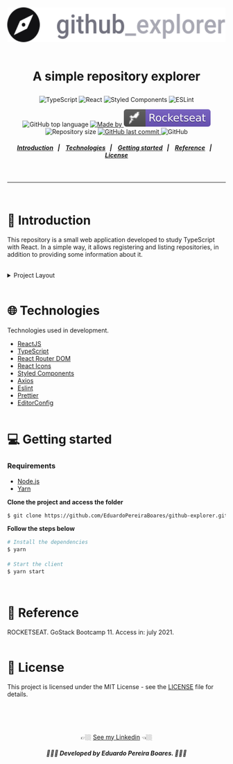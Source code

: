 <h1 align="center">
  <img height="80" align="center" alt="logo" src="src\assets\logo.svg"><br><br>

A simple repository explorer

</h1>

<p align="center">
  <img alt="TypeScript" src="https://img.shields.io/badge/typescript%20-%23007ACC.svg?&style=for-the-badge&logo=typescript&logoColor=white"/>

  <img alt="React" src="https://img.shields.io/badge/react-%2320232a.svg?style=for-the-badge&logo=react&logoColor=%2361DAFB"/>

  <img alt="Styled Components" src="https://img.shields.io/badge/styled--components-DB7093?style=for-the-badge&logo=styled-components&logoColor=white"/>

  <img alt="ESLint" src="https://img.shields.io/badge/ESLint-4B3263?style=for-the-badge&logo=eslint&logoColor=white" />
</p>

<p align="center">
  <img alt="GitHub top language" src="https://img.shields.io/github/languages/top/EduardoPereiraBoares/github-explorer?color=7e3ace">

  <a href="https://www.linkedin.com/in/EduardoPereiraBoares/" target="_blank" rel="noopener noreferrer">
    <img alt="Made by" src="https://img.shields.io/badge/made%20by-Eduardo%20Pereira%20Boares-%23?color=7e3ace">
  </a>

  <img alt="badge rocketseat" src=".github\rocket.svg">

  <img alt="Repository size" src="https://img.shields.io/github/repo-size/EduardoPereiraBoares/github-explorer?color=7e3ace">

  <a href="https://github.com/Group2IntegrationProject/back-end/commits/master">
    <img alt="GitHub last commit" src="https://img.shields.io/github/last-commit/EduardoPereiraBoares/github-explorer?color=7e3ace">
  </a>

   <img alt="GitHub" src="https://img.shields.io/github/license/EduardoPereiraBoares/github-explorer?color=7e3ace">
</p>

<h5 align="center">
  <a href="#-introduction">Introduction</a>&nbsp;&nbsp;&nbsp;|&nbsp;&nbsp;&nbsp;
  <a href="#-technologies">Technologies</a>&nbsp;&nbsp;&nbsp;|&nbsp;&nbsp;&nbsp;
  <a href="#-getting-started">Getting started</a>&nbsp;&nbsp;&nbsp;|&nbsp;&nbsp;&nbsp;
  <a href="#-reference">Reference</a>&nbsp;&nbsp;&nbsp;|&nbsp;&nbsp;&nbsp;
  <a href="#-license">License</a>
</h5><br>

---

<br>

# 📖 Introduction<br>

This repository is a small web application developed to study TypeScript with React. In a simple way, it allows registering and listing repositories, in addition to providing some information about it.<br><br>

<details><summary>Project Layout</summary>
  <p align="center">
    <img height="430" alt="dashboard-light" src=".github\dashboard-light.fw.png">
    <img height="430" alt="repository-light" src=".github\repository-light.fw.png">
  </p><br>
  <p align="center">
    <img height="430" alt="dashboard-dark" src=".github\dashboard-dark.fw.png">
    <img height="430" alt="repository-dark" src=".github\repository-dark.fw.png">
  </p><br>
</details><br>

# 🌐 Technologies<br>

Technologies used in development.

-   [ReactJS](https://reactjs.org/)
-   [TypeScript](https://www.typescriptlang.org/)
-   [React Router DOM](https://reacttraining.com/react-router/)
-   [React Icons](https://react-icons.netlify.com/#/)
-   [Styled Components](https://styled-components.com/)
-   [Axios](https://github.com/axios/axios)
-   [Eslint](https://eslint.org/)
-   [Prettier](https://prettier.io/)
-   [EditorConfig](https://editorconfig.org/)<br><br>

# 💻 Getting started<br>

### Requirements

-   [Node.js](https://nodejs.org/en/)
-   [Yarn](https://yarnpkg.com/)

**Clone the project and access the folder**

```bash
$ git clone https://github.com/EduardoPereiraBoares/github-explorer.git && cd github-explorer
```

**Follow the steps below**

```bash
# Install the dependencies
$ yarn

# Start the client
$ yarn start
```

<br>

# 🔗 Reference<br>

ROCKETSEAT. GoStack Bootcamp 11. Access in: july 2021.<br><br>

# 📝 License

This project is licensed under the MIT License - see the [LICENSE](LICENSE) file for details.<br><br><br><br><br>

<div align="center">
👉🏼 <a href="https://www.linkedin.com/in/eduardo-pereira-boares/">See my Linkedin</a> 👈🏼
<h5 align="center"> 👨🏻‍💻 Developed by Eduardo Pereira Boares. 👨🏻‍💻</h5>
<div>
